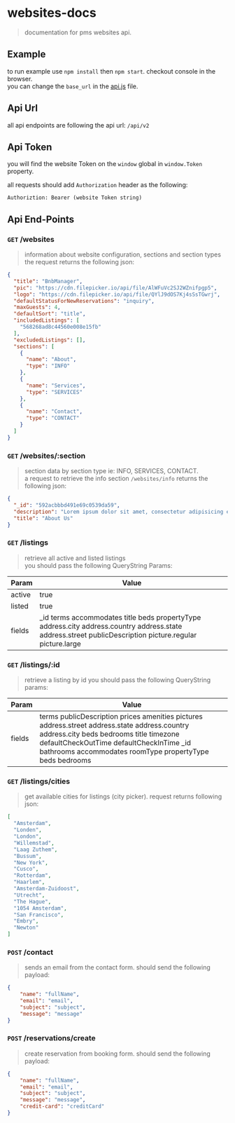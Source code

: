 # websites-docs

> documentation for pms websites api. 
 
## Example
to run example use `npm install` then `npm start`. checkout console in the browser.  
you can change the `base_url` in the [api.js](src/api.js) file.

## Api Url
all api endpoints are following the api url: `/api/v2`

## Api Token
you will find the website Token on the `window` global in `window.Token` property.

all requests should add `Authorization` header as the following:

```
Authoriztion: Bearer (website Token string)
```

## Api End-Points

### `GET` /websites
> information about website configuration, sections and section types  
the request returns the following json:

```json
{
  "title": "BnbManager",
  "pic": "https://cdn.filepicker.io/api/file/AlWFuVc2SJ2WZnifpgp5",
  "logo": "https://cdn.filepicker.io/api/file/QYlJ9dOS7Kj4sSsTGwrj",
  "defaultStatusForNewReservations": "inquiry",
  "maxGuests": 4,
  "defaultSort": "title",
  "includedListings": [
    "568268ad8c44560e008e15fb"
  ],
  "excludedListings": [],
  "sections": [
    {
      "name": "About",
      "type": "INFO"
    },
    {
      "name": "Services",
      "type": "SERVICES"
    },
    {
      "name": "Contact",
      "type": "CONTACT"
    }
  ]
}
```

### `GET` /websites/:section

> section data by section type ie: INFO, SERVICES, CONTACT.  
a request to retrieve the info section `/websites/info` returns the following json:

```json
{
  "_id": "592acbbbd491e69c0539da59",
  "description": "Lorem ipsum dolor sit amet, consectetur adipisicing elit. A amet aspernatur culpa ea eum explicabo fuga hic id in itaque minus nesciunt praesentium, quaerat, quisquam sapiente sequi tempore voluptate? Similique.",
  "title": "About Us"
}
```

### `GET` /listings
> retrieve all active and listed listings  
you should pass the following QueryString Params:

| Param         | Value         |
| ------------- | ------------- |
| active        | true          |
| listed        | true          |
| fields        | _id terms accommodates title beds propertyType address.city address.country address.state address.street publicDescription picture.regular picture.large  |

### `GET` /listings/:id
> retrieve a listing by id
you should pass the following QueryString params:

| Param         | Value         |
| ------------- | ------------- |
| fields        | terms publicDescription prices amenities pictures address.street address.state address.country address.city beds bedrooms title timezone defaultCheckOutTime defaultCheckInTime _id bathrooms accommodates roomType propertyType beds bedrooms  |

### `GET` /listings/cities
> get available cities for listings (city picker). request returns following json:

```json
[
  "Amsterdam",
  "Londen",
  "London",
  "Willemstad",
  "Laag Zuthem",
  "Bussum",
  "New York",
  "Cusco",
  "Rotterdam",
  "Haarlem",
  "Amsterdam-Zuidoost",
  "Utrecht",
  "The Hague",
  "1054 Amsterdam",
  "San Francisco",
  "Embry",
  "Newton"
]
```

### `POST` /contact

> sends an email from the contact form. should send the following payload:

```json
{
	"name": "fullName",
	"email": "email",
  	"subject": "subject",
  	"message": "message"
}
```

### `POST` /reservations/create

> create reservation from booking form. should send the following payload:

```json
{
	"name": "fullName",
	"email": "email",
  	"subject": "subject",
  	"message": "message",
	"credit-card": "creditCard"
}
```
